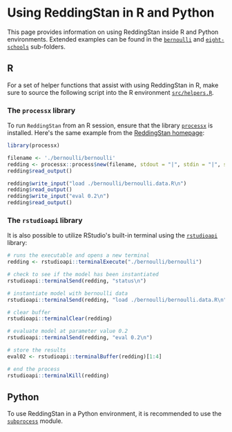 # Using ReddingStan in R and Python

This page provides information on using ReddingStan inside R and Python environments. Extended examples can be found in the [`bernoulli`](./bernoulli) and [`eight-schools`](./eight-schools) sub-folders. 

## R

For a set of helper functions that assist with using ReddingStan in R, make sure to source the following script into the R environment [`src/helpers.R`](../src/helpers.R).

### The `processx` library

To run `ReddingStan` from an R session, ensure that the library [`processx`](https://processx.r-lib.org/) is installed. Here's the same example from the [ReddingStan homepage](../README.md):

```R
library(processx)

filename <- './bernoulli/bernoulli'
redding <- processx::process$new(filename, stdout = "|", stdin = "|", stderr = "|")
redding$read_output()

redding$write_input("load ./bernoulli/bernoulli.data.R\n")
redding$read_output()
redding$write_input("eval 0.2\n")
redding$read_output()
```

### The `rstudioapi` library

It is also possible to utilize RStudio's built-in terminal using the [`rstudioapi`](https://rstudio.github.io/rstudio-extensions/rstudioapi.html) library:

```R
# runs the executable and opens a new terminal
redding <- rstudioapi::terminalExecute("./bernoulli/bernoulli")

# check to see if the model has been instantiated
rstudioapi::terminalSend(redding, "status\n")

# instantiate model with bernoulli data
rstudioapi::terminalSend(redding, "load ./bernoulli/bernoulli.data.R\n")

# clear buffer
rstudioapi::terminalClear(redding)

# evaluate model at parameter value 0.2
rstudioapi::terminalSend(redding, "eval 0.2\n") 

# store the results 
eval02 <- rstudioapi::terminalBuffer(redding)[1:4]

# end the process
rstudioapi::terminalKill(redding)

```



## Python

To use ReddingStan in a Python environment, it is recommended to use the [`subprocess`](https://docs.python.org/3/library/subprocess.html) module.

